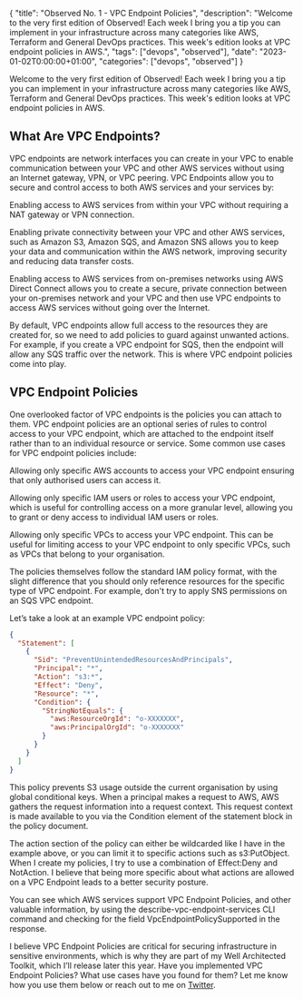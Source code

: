 {
    "title": "Observed No. 1 - VPC Endpoint Policies",
    "description": "Welcome to the very first edition of Observed! Each week I bring you a tip you can implement in your infrastructure across many categories like AWS, Terraform and General DevOps practices. This week's edition looks at VPC endpoint policies in AWS.",
    "tags": ["devops", "observed"],
    "date": "2023-01-02T0:00:00+01:00",
    "categories": ["devops", "observed"]
}

Welcome to the very first edition of Observed! Each week I bring you a tip you can implement in your infrastructure across many categories like AWS, Terraform and General DevOps practices. This week's edition looks at VPC endpoint policies in AWS.

## What Are VPC Endpoints?

VPC endpoints are network interfaces you can create in your VPC to enable communication between your VPC and other AWS services without using an Internet gateway, VPN, or VPC peering. VPC Endpoints allow you to secure and control access to both AWS services and your services by:

Enabling access to AWS services from within your VPC without requiring a NAT gateway or VPN connection.

Enabling private connectivity between your VPC and other AWS services, such as Amazon S3, Amazon SQS, and Amazon SNS allows you to keep your data and communication within the AWS network, improving security and reducing data transfer costs.

Enabling access to AWS services from on-premises networks using AWS Direct Connect allows you to create a secure, private connection between your on-premises network and your VPC and then use VPC endpoints to access AWS services without going over the Internet.

By default, VPC endpoints allow full access to the resources they are created for, so we need to add policies to guard against unwanted actions. For example, if you create a VPC endpoint for SQS, then the endpoint will allow any SQS traffic over the network. This is where VPC endpoint policies come into play.

## VPC Endpoint Policies

One overlooked factor of VPC endpoints is the policies you can attach to them. VPC endpoint policies are an optional series of rules to control access to your VPC endpoint, which are attached to the endpoint itself rather than to an individual resource or service. Some common use cases for VPC endpoint policies include:

Allowing only specific AWS accounts to access your VPC endpoint ensuring that only authorised users can access it.

Allowing only specific IAM users or roles to access your VPC endpoint, which is useful for controlling access on a more granular level, allowing you to grant or deny access to individual IAM users or roles.

Allowing only specific VPCs to access your VPC endpoint. This can be useful for limiting access to your VPC endpoint to only specific VPCs, such as VPCs that belong to your organisation.

The policies themselves follow the standard IAM policy format, with the slight difference that you should only reference resources for the specific type of VPC endpoint. For example, don't try to apply SNS permissions on an SQS VPC endpoint.

Let’s take a look at an example VPC endpoint policy:

```json
{
  "Statement": [
    {
      "Sid": "PreventUnintendedResourcesAndPrincipals",
      "Principal": "*",
      "Action": "s3:*",
      "Effect": "Deny",
      "Resource": "*",
      "Condition": {
        "StringNotEquals": {
          "aws:ResourceOrgId": "o-XXXXXXX",
          "aws:PrincipalOrgId": "o-XXXXXXX"
        }
      }
    }
  ]
}
```

This policy prevents S3 usage outside the current organisation by using global conditional keys. When a principal makes a request to AWS, AWS gathers the request information into a request context. This request context is made available to you via the Condition element of the statement block in the policy document.

The action section of the policy can either be wildcarded like I have in the example above, or you can limit it to specific actions such as s3:PutObject. When I create my policies, I try to use a combination of Effect:Deny and NotAction. I believe that being more specific about what actions are allowed on a VPC Endpoint leads to a better security posture.

You can see which AWS services support VPC Endpoint Policies, and other valuable information, by using the describe-vpc-endpoint-services CLI command and checking for the field VpcEndpointPolicySupported in the response.

I believe VPC Endpoint Policies are critical for securing infrastructure in sensitive environments, which is why they are part of my Well Architected Toolkit, which I’ll release later this year. Have you implemented VPC Endpoint Policies? What use cases have you found for them? Let me know how you use them below or reach out to me on [Twitter](https://twitter.com/codewithstu).
